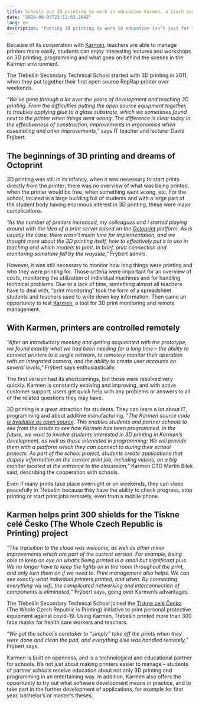 ```yaml
---
title: Schools put 3D printing to work in education Karmen, a Czech company, is helping with that
date: "2020-08-05T22:12:03.284Z"
lang: en
description: "Putting 3D printing to work in education isn’t just for technical universities anymore. Many secondary schools, high schools and vocational schools have at least one 3D printer. They give their students an advantage at a time when the popularity of additive manufacturing – and its enjoyment – are constantly growing in design and industry.  3D printing is a part of education either as a specialized subject, a supplement to other subjects, or in the form of after school activities. The Třebešín Secondary Technical School is a good example."
---
```



Because of its cooperation with [Karmen](https://karmen.tech), teachers are able to manage printers more easily, students can enjoy interesting lectures and workshops on 3D printing, programming and what goes on behind the scenes in the Karmen environment.

The Třebešín Secondary Technical School started with 3D printing in 2011, when they put together their first open source RepRap printer over weekends.

*“We’ve gone through a lot over the years of development and teaching 3D printing. From the difficulties putting the open source equipment together, to troubles applying glue to a glass substrate, which we sometimes found next to the printer when things went wrong. The difference is clear today in the effectiveness of construction, improvements in ergonomics when assembling and other improvements,”* says IT teacher and lecturer David Frýbert.


The beginnings of 3D printing and dreams of Octoprint
-------------

3D printing was still in its infancy, when it was necessary to start prints directly from the printer; there was no overview of what was being printed, when the printer would be free, when something went wrong, etc. For the school, located in a large building full of students and with a large part of the student body having enormous interest in 3D printing, these were major complications.

*“As the number of printers increased, my colleagues and I started playing around with the idea of a print server based on the [Octoprint](https://octoprint.org) platform. As is usually the case, there wasn’t much time for implementation, and we thought more about the 3D printing itself, how to effectively put it to use in teaching and which models to print. In brief, print connection and monitoring somehow fell by the wayside,”* Frýbert admits.

However, it was still necessary to monitor how long things were printing and who they were printing for. Those criteria were important for an overview of costs, monitoring the utilization of individual machines and for handling technical problems. Due to a lack of time, something almost all teachers have to deal with, “print monitoring” took the form of a spreadsheet students and teachers used to write down key information. Then came an opportunity to test [Karmen](https://karmen.tech), a tool for 3D print monitoring and remote management.



With Karmen, printers are controlled remotely
-------------

*“After an introductory meeting and getting acquainted with the prototype, we found exactly what we had been needing for a long time – the ability to connect printers to a single network, to remotely monitor their operation with an integrated camera, and the ability to create user accounts on several levels,”* Frýbert says enthusiastically.

The first version had its shortcomings, but those were resolved very quickly. Karmen is constantly evolving and improving, and with active customer support, users get quick help with any problems or answers to all of the related questions they may have.

3D printing is a great attraction for students. They can learn a lot about IT, programming and about additive manufacturing. *“The Karmen source code [is available as open source](https://github.com/fragaria/karmen). This enables students and partner schools to see from the inside to see how Karmen has been programmed. In the future, we want to involve students interested in 3D printing in Karmen’s development, as well as those interested in programming: We will provide them with a platform which they can connect to during their school projects. As part of the school project, students create applications that display information on the current print job, including videos, on a big monitor located at the entrance to the classroom,”* Karmen CTO Martin Bílek said, describing the cooperation with schools.

Even if many prints take place overnight or on weekends, they can sleep peacefully in Třebešín because they have the ability to check progress, stop printing or start print jobs remotely, even from a mobile phone.




Karmen helps print 300 shields for the Tiskne celé Česko (The Whole Czech Republic is Printing) project
-------------

*“The transition to the cloud was welcome, as well as other minor improvements which are part of the current version. For example, being able to keep an eye on what’s being printed is a small but significant plus. We no longer have to keep the lights on in the room throughout the print, and only turn them on if we need to. Print management also helps. We can see exactly what individual printers printed, and when. By connecting everything via wifi, the complicated networking and interconnection of components is eliminated,”* Frýbert says, going over Karmen’s advantages.

The Třebešín Secondary Technical School joined the [Tiskne celé Česko](https://tisknecelecesko.cz/) (The Whole Czech Republic is Printing) initiative to print personal protective equipment against covid-19. Using Karmen, Třebešín printed more than 300 face masks for health care workers and teachers.

*“We got the school’s caretaker to “simply” take off the prints when they were done and clean the pad, and everything else was handled remotely,”* Frýbert says.

Karmen is built on openness, and is a technological and educational partner for schools. It’s not just about making printers easier to manage – students of partner schools receive education about not only 3D printing and programming in an entertaining way. In addition, Karmen also offers the opportunity to try out what software development means in practice, and to take part in the further development of applications, for example for first year, bachelor’s or master’s theses.
